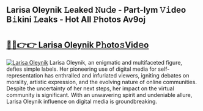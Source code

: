 ## Larisa Oleynik 𝙻eaked 𝙽u𝚍e - Part-lym 𝚅𝚒deo B𝚒kini 𝙻eaks - Hot All 𝙿hotos Av9oj

# <h2><a href="http://ld2g3y.urlbe.top/?page=Larisa+Oleynik">🔗🔗👉👉 Larisa Oleynik P𝚑oto𝚜Vid𝚎o</a></h2>

[![Larisa Oleynik](https://i.imgur.com/eBuTRDB.gif)](http://ld2g3y.urlbe.top/?page=Larisa+Oleynik)
Larisa Oleynik, an enigmatic and multifaceted figure, defies simple labels. Her pioneering use of digital media for self-representation has enthralled and infuriated viewers, igniting debates on morality, artistic expression, and the evolving nature of online communities. Despite the uncertainty of her next steps, her impact on the virtual community is significant. With an unwavering spirit and undeniable allure, Larisa Oleynik influence on digital media is groundbreaking.
